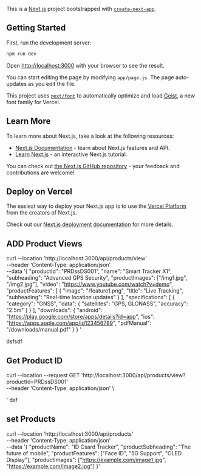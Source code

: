 This is a [Next.js](https://nextjs.org) project bootstrapped with [`create-next-app`](https://nextjs.org/docs/app/api-reference/cli/create-next-app).

## Getting Started

First, run the development server:

```bash
npm run dev

```

Open [http://localhost:3000](http://localhost:3000) with your browser to see the result.

You can start editing the page by modifying `app/page.js`. The page auto-updates as you edit the file.

This project uses [`next/font`](https://nextjs.org/docs/app/building-your-application/optimizing/fonts) to automatically optimize and load [Geist](https://vercel.com/font), a new font family for Vercel.

## Learn More

To learn more about Next.js, take a look at the following resources:

- [Next.js Documentation](https://nextjs.org/docs) - learn about Next.js features and API.
- [Learn Next.js](https://nextjs.org/learn) - an interactive Next.js tutorial.

You can check out [the Next.js GitHub repository](https://github.com/vercel/next.js) - your feedback and contributions are welcome!

## Deploy on Vercel

The easiest way to deploy your Next.js app is to use the [Vercel Platform](https://vercel.com/new?utm_medium=default-template&filter=next.js&utm_source=create-next-app&utm_campaign=create-next-app-readme) from the creators of Next.js.

Check out our [Next.js deployment documentation](https://nextjs.org/docs/app/building-your-application/deploying) for more details.

## ADD Product Views

curl --location 'http://localhost:3000/api/products/view' \
--header 'Content-Type: application/json' \
--data '{
  "productId": "PRDssDS001",
  "name": "Smart Tracker X1",
  "subheading": "Advanced GPS Security",
  "productImages": ["/img1.jpg", "/img2.jpg"],
  "video": "https://www.youtube.com/watch?v=demo",
  "productFeatures": [
    {
      "image": "/feature1.png",
      "title": "Live Tracking",
      "subheading": "Real-time location updates"
    }
  ],
  "specifications": [
    {
      "category": "GNSS",
      "data": {
        "satellites": "GPS, GLONASS",
        "accuracy": "2.5m"
      }
    }
  ],
  "downloads": {
    "android": "https://play.google.com/store/apps/details?id=app",
    "ios": "https://apps.apple.com/app/id123456789",
    "pdfManual": "/downloads/manual.pdf"
  }
}
' 

dsfsdf

## Get Product ID


curl --location --request GET 'http://localhost:3000/api/products/view?productId=PRDssDS001' \
--header 'Content-Type: application/json' \

'
dsf

## set Products 

curl --location 'http://localhost:3000/api/products' \
--header 'Content-Type: application/json' \
--data '{
    "productName": "ID Csard Tracker",
    "productSubheading": "The future of mobile",
    "productFeatures": ["Face ID", "5G Support", "OLED Display"],
    "productImages": ["https://example.com/image1.jpg", "https://example.com/image2.jpg"]
  }'


  ## 
